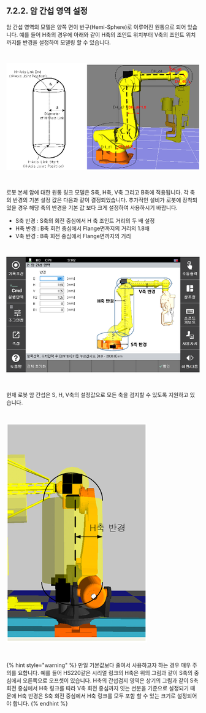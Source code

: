 ﻿## 7.2.2. 암 간섭 영역 설정



암 간섭 영역의 모델은 양쪽 면이 반구(Hemi-Sphere)로 이루어진 원통으로 되어 있습니다. 예를 들어 H축의 경우에 아래와 같이 H축의 조인트 위치부터 V축의 조인트 위치까지를 반경을 설정하여 모델링 할 수 있습니다.  


<br>

![[그림7-10] 반구와 원통형의 암 간섭 영역](../../_assets/7-10.png)

<br>

로봇 본체 암에 대한 원통 링크 모델은 S축, H축, V축 그리고 B축에 적용됩니다. 각 축의 반경의 기본 설정 값은 다음과 같이 결정되었습니다. 추가적인 설비가 로봇에 장착되었을 경우 해당 축의 반경을 기본 값 보다 크게 설정하여 사용하시기 바랍니다.

 -	S축 반경 : S축의 회전 중심에서 H 축 조인트 거리의 두 배 설정
 -	H축 반경 : B축 회전 중심에서 Flange면까지의 거리의 1.8배
 -	V축 반경 : B축 회전 중심에서 Flange면까지의 거리

<br>

![[그림7-11] 축별 간섭 반경 설정](../../_assets/7-11.png)

<br>

현재 로봇 암 간섭은 S, H, V축의 설정값으로 모든 축을 검지할 수 있도록 지원하고 있습니다.

<br>

![[그림7-12] H축의 오프셋 반경](../../_assets/7-12.png)

<br>

{% hint style="warning" %}
만일 기본값보다 줄여서 사용하고자 하는 경우 매우 주의를 요합니다. 예를 들어 HS220같은 시리얼 링크의 H축은 위의 그림과 같이 S축의 중심에서 오른쪽으로 오프셋이 있습니다. H축의 간섭검지 영역은 상기의 그림과 같이 S축 회전 중심에서 H축 링크를 따라 V축 회전 중심까지 잇는 선분을 기준으로 설정되기 때문에 H축 반경은 S축 회전 중심에서 H축 링크를 모두 포함 할 수 있는 크기로 설정되어야 합니다.
{% endhint %}
